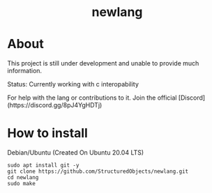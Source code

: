 <div align="center">
    <h1>newlang</h1>
</div>

# About
<p>This project is still under development and unable to provide much information.</p>
<p>Status: Currently working with c interopability</p>
For help with the lang or contributions to it. Join the official [Discord](https://discord.gg/8pJ4YgHDTj)

# How to install
Debian/Ubuntu (Created On Ubuntu 20.04 LTS)
```
sudo apt install git -y
git clone https://github.com/StructuredObjects/newlang.git
cd newlang
sudo make
```
